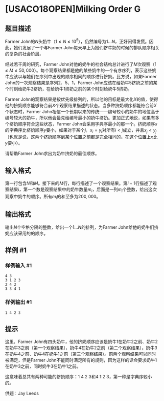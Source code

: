 # [USACO18OPEN]Milking Order G

## 题目描述

Farmer John的$N$头奶牛（$1 \leq N \leq 10^5$），仍然编号为$1 \ldots N$，正好闲得发慌。因此，她们发展了一个与Farmer John每天早上为她们挤牛奶的时候的排队顺序相关的复杂的社会阶层。

经过若干周的研究，Farmer John对他的奶牛的社会结构总计进行了$M$次观察（$1 \leq M \leq 50,000$）。每个观察结果都是他的某些奶牛的一个有序序列，表示这些奶牛应该以与她们在序列中出现的顺序相同的顺序进行挤奶。比方说，如果Farmer John的一次观察结果是序列2、5、1，Farmer John应该在给奶牛5挤奶之前的某个时刻给奶牛2挤奶，在给奶牛1挤奶之前的某个时刻给奶牛5挤奶。

Farmer John的观察结果是按优先级排列的，所以他的目标是最大化$X$的值，使得他的挤奶顺序能够符合前$X$个观察结果描述的状态。当多种挤奶顺序都能符合前$X$个状态时，Farmer John相信一个长期以来的传统——编号较小的奶牛的地位高于编号较大的奶牛，所以他会最先给编号最小的奶牛挤奶。更加正式地说，如果有多个挤奶顺序符合这些状态，Farmer John会采用字典序最小的那一个。挤奶顺序$x$的字典序比挤奶顺序$y$要小，如果对于某个$j$，$x_i = y_i$对所有$i < j$成立，并且$x_j < y_j$（也就是说，这两个挤奶顺序到某个位置之前都是完全相同的，在这个位置上$x$比$y$要小）。

请帮助Farmer John求出为奶牛挤奶的最佳顺序。

## 输入格式

第一行包含$N$和$M$。接下来的$M$行，每行描述了一个观察结果。第$i+1$行描述了观察结果$i$，第一个数是观察结果中的奶牛数量$m_i$，后面是一列$m_i$个整数，给出这次观察中奶牛的顺序。所有$m_i$的和至多为$200,000$。

## 输出格式

输出$N$个空格分隔的整数，给出一个$1 \ldots N$的排列，为Farmer John给他的奶牛们挤奶应该采用的的顺序。

## 样例 #1

### 样例输入 #1
```
4 3
3 1 2 3
2 4 2
3 3 4 1
```

### 样例输出 #1

```
1 4 2 3
```

## 提示

这里，Farmer John有四头奶牛，他的挤奶顺序应该是奶牛1在奶牛2之前、奶牛2在奶牛3之前（第一个观察结果），奶牛4在奶牛2之前（第二个观察结果），奶牛3在奶牛4之前、奶牛4在奶牛1之前（第三个观察结果）。前两个观察结果可以同时被满足，但是Farmer John不能同时满足所有的规则，因为这样的话会要求奶牛1在奶牛3之前，同时奶牛3在奶牛1之前。

这意味着总共有两种可能的挤奶顺序：1 4 2 3和4 1 2 3，第一种是字典序较小的。

供题：Jay Leeds
